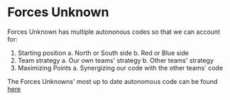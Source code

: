 # Forces Unknown

Forces Unknown has multiple autononous codes so that we can account for:
  1. Starting position
      a. North or South side
      b. Red or Blue side
  2. Team strategy
      a. Our own teams' strategy
      b. Other teams' strategy
  3. Maximizing Points
      a. Synergizing our code with the other teams' code
      
The Forces Unknowns' most up to date autonomous code can be found [here](https://github.com/Pooky436/FTC-2019-2020---Main-Code/blob/master/Autonomous%20Period/AutoL.java)
